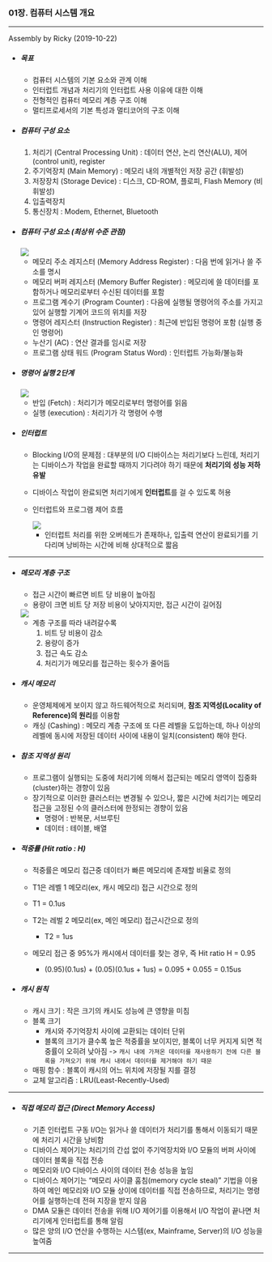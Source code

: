 ### 01장. 컴퓨터 시스템 개요

---

Assembly by Ricky (2019-10-22)

- ##### 목표

  - 컴퓨터 시스템의 기본 요소와 관계 이해
  - 인터럽트 개념과 처리기의 인터럽트 사용 이유에 대한 이해
  - 전형적인 컴퓨터 메모리 계층 구조 이해
  - 멀티프로세서의 기본 특성과 멀티코어의 구조 이해

- ##### 컴퓨터 구성 요소

  1. 처리기 (Central Processing Unit) : 데이터 연산, 논리 연산(ALU), 제어(control unit), register
  2. 주기억장치 (Main Memory) : 메모리 내의 개별적인 저장 공간 (휘발성)
  3. 저장장치 (Storage Device) : 디스크, CD-ROM, 플로피, Flash Memory (비휘발성)
  4. 입출력장치
  5. 통신장치 : Modem, Ethernet, Bluetooth

- ##### 컴퓨터 구성 요소 (최상위 수준 관점)

  <img src="./resources/os-01-001.png">

  - 메모리 주소 레지스터 (Memory Address Register) : 다음 번에 읽거나 쓸 주소를 명시
  - 메모리 버퍼 레지스터 (Memory Buffer Register) : 메모리에 쓸 데이터를 포함하거나 메모리로부터 수신된 데이터를 포함
  - 프로그램 계수기 (Program Counter) : 다음에 실행될 명령어의 주소를 가지고 있어 실행할 기계어 코드의 위치를 저장
  - 명령어 레지스터 (Instruction Register) : 최근에 반입된 명령어 포함 (실행 중인 명령어)
  - 누산기 (AC) : 연산 결과를 임시로 저장
  - 프로그램 상태 워드 (Program Status Word) : 인터럽트 가능화/불능화
  
- ##### 명령어 실행 2단계

  <img src="./resources/os-01-002.png">

  - 반입 (Fetch) : 처리기가 메모리로부터 명령어를 읽음
  - 실행 (execution) : 처리기가 각 명령어 수행

- ##### 인터럽트

  - Blocking I/O의 문제점 : 대부분의 I/O 디바이스는 처리기보다 느린데, 처리기는 디바이스가 작업을 완료할 때까지 기다려야 하기 때문에 **처리기의 성능 저하 유발**
  - 디바이스 작업이 완료되면 처리기에게 **인터럽트**를 걸 수 있도록 허용

  - 인터럽트와 프로그램 제어 흐름

    <img src="./resources/os-01-003.png">

    - 인터럽트 처리를 위한 오버헤드가 존재하나, 입출력 연산이 완료되기를 기다리며 낭비하는 시간에 비해 상대적으로 짧음

---

- ##### 메모리 계층 구조

  - 접근 시간이 빠르면 비트 당 비용이 높아짐
  - 용량이 크면 비트 당 저장 비용이 낮아지지만, 접근 시간이 길어짐

  <img src="./resources/os-01-004.png">

  - 계층 구조를 따라 내려갈수록
    1. 비트 당 비용이 감소
    2. 용량이 증가
    3. 접근 속도 감소
    4. 처리기가 메모리를 접근하는 횟수가 줄어듬

- ##### 캐시 메모리 

  - 운영체제에게 보이지 않고 하드웨어적으로 처리되며, **참조 지역성(Locality of Reference)의 원리**를 이용함
  - 캐싱 (Cashing) :  메모리 계층 구조에 또 다른 레벨을 도입하는데, 하나 이상의 레벨에 동시에 저장된 데이터 사이에 내용이 일치(consistent) 해야 한다.  

- ##### 참조 지역성 원리

  - 프로그램이 실행되는 도중에 처리기에 의해서 접근되는 메모리 영역이 집중화(cluster)하는 경향이 있음
  - 장기적으로 이러한 클러스터는 변경될 수 있으나, 짧은 시간에 처리기는 메모리 접근을 고정된 수의 클러스터에 한정되는 경향이 있음
    - 명령어 : 반복문, 서브루틴
    - 데이터 : 테이블, 배열

- ##### 적중률 (Hit ratio : H)

  - 적중률은 메모리 접근중 데이터가 빠른 메모리에 존재할 비율로 정의

  -  T1은 레벨 1 메모리(ex, 캐시 메모리) 접근 시간으로 정의
    - T1 = 0.1us
  - T2는 레벌 2 메모리(ex, 메인 메모리) 접근시간으로 정의
    - T2 = 1us
  - 메모리 접근 중 95%가 캐시에서 데이터를 찾는 경우, 즉 Hit ratio H = 0.95 
    - (0.95)(0.1us) + (0.05)(0.1us + 1us) = 0.095 + 0.055 = 0.15us 

- ##### 캐시 원칙

  - 캐시 크기 : 작은 크기의 캐시도 성능에 큰 영향을 미침
  - 블록 크기
    - 캐시와 주기억장치 사이에 교환되는 데이터 단위
    - 블록의 크기가 클수록 높은 적중률을 보이지만, 블록이 너무 커지게 되면 적중률이 오히려 낮아짐 -> `캐시 내에 가져온 데이터를 재사용하기 전에 다른 블록을 가져오기 위해 캐시 내에서 데이터를 제거해야 하기 때문`
  - 매핑 함수 : 블록이 캐시의 어느 위치에 저장될 지를 결정
  - 교체 알고리즘 : LRU(Least-Recently-Used)

---

- ##### 직접 메모리 접근 (Direct Memory Access)

  - 기존 인터럽트 구동 I/O는 읽거나 쓸 데이터가 처리기를 통해서 이동되기 때문에 처리기 시간을 낭비함
  - 디바이스 제어기는 처리기의 간섭 없이 주기억장치와 I/O 모듈의 버퍼 사이에 데이터 블록을 직접 전송
  - 메모리와 I/O 디바이스 사이의 데이터 전송 성능을 높임
  - 디바이스 제어기는 “메모리 사이클 훔침(memory cycle steal)” 기법을 이용하여 메인 메모리와 I/O 모듈 상이에 데이터를 직접 전송하므로, 처리기는 명령어를 실행하는데 전혀 지장을 받지 않음
  - DMA 모듈은 데이터 전송을 위해 I/O 제어기를 이용해서 I/O 작업이 끝나면 처리기에게 인터럽트를 통해 알림
  - 많은 양의 I/O 연산을 수행하는 시스템(ex, Mainframe, Server)의 I/O 성능을 높여줌

---

